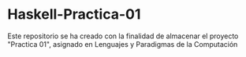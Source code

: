 # Haskell-Practica-01
Este repositorio se ha creado con la finalidad de almacenar el proyecto "Practica 01", asignado en Lenguajes y Paradigmas de la Computación 
